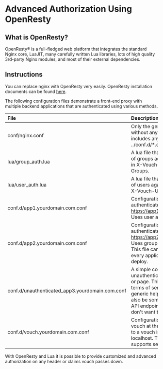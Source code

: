 # Advanced Authorization Using OpenResty

## What is OpenResty?
OpenResty® is a full-fledged web platform that integrates the standard Nginx core, LuaJIT, many carefully written Lua libraries, lots of high quality 3rd-party Nginx modules, and most of their external dependencies.

## Instructions

You can replace nginx with OpenResty very easily. OpenResty installation documents can be found [here](https://openresty.org/en/installation.html).

The following configuration files demonstrate a front-end proxy with multiple backend applications that are authenticated using various methods.

| File                              | Description |
| :---                              | :---        |
| conf/nginx.conf                   | Only the generic nginx config without any 'server' fields.  It includes anything at ../conf.d/*.conf |
| lua/group_auth.lua                | A lua file that validates a list of groups against the values in X-Vouch-IdP-Claims-Groups. |
| lua/user_auth.lua                 | A lua file that validates a list of users against the value in X-Vouch-User. |
| conf.d/app1.yourdomain.com.conf   | Configuration for an authenticated application at https://app1.yourdomain.com.  Uses user authorization. |
| conf.d/app2.yourdomain.com.conf   | Configuration for an authenticated application at https://app2.yourdomain.com.  Uses group authorization.  This file can be duplicated for every application you'd like to deploy. |
| conf.d/unauthenticated_app3.yourdomain.com.conf | A simple configuration for an unauthenticated application or page.  This could be a terms of service, license, or generic help page.  It could also be some application or API endpoint that you simply don't want to authenticate.  |
| conf.d/vouch.yourdomain.com.conf  | Configuration for exposing vouch at the proxy using https to a vouch instance on localhost.  This configuration supports secure cookies. |

With OpenResty and Lua it is possible to provide customized and advanced authorization on any header or claims vouch passes down.
